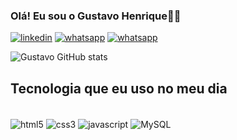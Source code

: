 
### Olá! Eu sou o Gustavo Henrique👋🏻

[![linkedin](https://img.shields.io/badge/LinkedIn-0077B5?style=for-the-badge&logo=linkedin&logoColor=white)](https://www.linkedin.com/in/gustavo-henrique-4bb9512b2/)
[![whatsapp](https://img.shields.io/badge/Gmail-D14836?style=for-the-badge&logo=gmail&logoColor=white)](gustavo.tec399@gmail.com)
[![whatsapp](https://img.shields.io/badge/Gmail-D14836?style=for-the-badge&logo=gmail&logoColor=white)](gustavo.tec399@gmail.com)

![Gustavo GitHub stats](https://github-readme-stats.vercel.app/api?username=Gustavotecc&show_icons=true&theme=synthwave)

## Tecnologia que eu uso no meu dia
<div style="display: inline_block"><br/>
    <img align="center" alt="html5" src="https://img.shields.io/badge/HTML5-E34F26?style=for-the-badge&logo=html5&logoColor=white" />    
    <img align="center" alt="css3" src="https://img.shields.io/badge/CSS3-1572B6?style=for-the-badge&logo=css3&logoColor=white" />    
    <img align="center" alt="javascript" src="https://img.shields.io/badge/JavaScript-F7DF1E?style=for-the-badge&logo=javascript&logoColor=black" />    
    <img align="center" alt="MySQL" src="https://img.shields.io/badge/MySQL-00000F?style=for-the-badge&logo=mysql&logoColor=white" />
     
